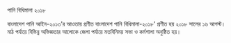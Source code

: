 পানি বিধিমালা ২০১৮

বাংলাদেশ পানি আইন-২০১৩’র আওতায় প্রণীত  বাংলাদেশ পানি বিধিমালা-২০১৮’ প্রণীত হয় ২০১৮ সালের ১৬ আগস্ট। মাঠ পর্যায়ে বিভিন্ন অভিজ্ঞতার আলোকে জেলা পর্যায়ে মতবিনিময় সভা ও  কর্মশালা অনুষ্ঠিত হয়। 

[পানি বিধিমালা ২০১৮ ডাউনলোড করুন এখানে]: (https://drive.google.com/open?id=1y03MWfUOKzfvQGy7Bco8HS_iGWBTFeLj)

